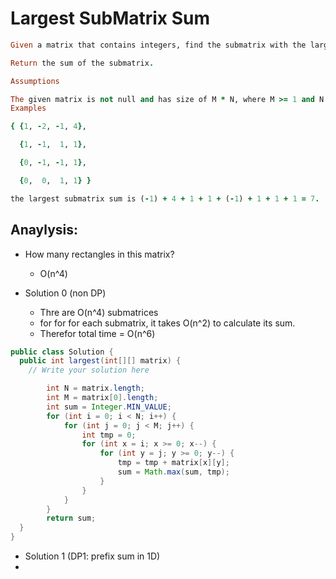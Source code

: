# Largest SubMatrix Sum

```ruby
Given a matrix that contains integers, find the submatrix with the largest sum.

Return the sum of the submatrix.

Assumptions

The given matrix is not null and has size of M * N, where M >= 1 and N >= 1
Examples

{ {1, -2, -1, 4},

  {1, -1,  1, 1},

  {0, -1, -1, 1},

  {0,  0,  1, 1} }

the largest submatrix sum is (-1) + 4 + 1 + 1 + (-1) + 1 + 1 + 1 = 7.
```


## Anaylysis:

- How many rectangles in this matrix?
  - O(n^4)
  

- Solution 0 (non DP)
  - Thre are O(n^4) submatrices
  - for for for each submatrix, it takes O(n^2) to calculate its sum.
  - Therefor total time = O(n^6)


```java
public class Solution {
  public int largest(int[][] matrix) {
    // Write your solution here

		int N = matrix.length;
		int M = matrix[0].length;
		int sum = Integer.MIN_VALUE;
		for (int i = 0; i < N; i++) {
			for (int j = 0; j < M; j++) {
				int tmp = 0;
				for (int x = i; x >= 0; x--) {
					for (int y = j; y >= 0; y--) {
						tmp = tmp + matrix[x][y];
						sum = Math.max(sum, tmp);
					}
				}
			}
		}
		return sum;
  }
}

```


- Solution 1 (DP1: prefix sum in 1D)
- 